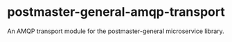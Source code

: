 # postmaster-general-amqp-transport
An AMQP transport module for the postmaster-general microservice library.
